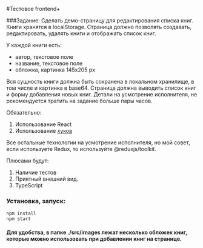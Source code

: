 #Тестовое frontend+

###Задание:
Сделать демо-страницу для редактирования списка книг. Книги хранятся в localStorage. Страница должно позволять создавать, редактировать, удалять книги и отображать список книг.

У каждой книги есть:

- автор, текстовое поле
- название, текстовое поле
- обложка, картинка 145х205 px

Вся сущность книги должна быть сохранена в локальном хранилище, в том числе и картинка в base64.
Страница должна выводить список книг и форму добавления новых книг. Детали на усмотрение исполнителя, не рекомендуется тратить на задание больше пары часов.

Обязательно:

1. Использование React
2. Использование  [хуков](https://reactjs.org/docs/hooks-intro.html "хуков")

Все остальные технологии на усмотрение исполнителя, но мой совет, если используете Redux, то используйте  @reduxjs/toolkit.

Плюсами будут:

1. Наличие тестов
2. Приятный внешний вид.
3. TypeScript

### Установка, запуск:
    npm install
    npm start
#### Для удобства, в папке ./src/images лежат несколько обложек книг, которые можно использовать при добавлении книг на странице.